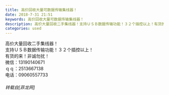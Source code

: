```yaml
---
title: 高价回收大量可数据传输集线器！
date: 2018-7-31 21:51
keywords: 高价回收大量可数据传输集线器！
description: 高价大量回收二手集线器！支持ＵＳＢ数据传输功能！３２个插控以上！有货的来！非诚勿扰！微信：13190140671ｑｑ：2513667138电话：09060557733
categories: used
---
```

<td class="t_f" id="postmessage_1577581">

高价大量回收二手集线器！<br/>
支持ＵＳＢ数据传输功能！３２个插控以上！<br/>
有货的来！非诚勿扰！<br/>
微信：13190140671<br/>
ｑｑ：2513667138<br/>
电话：09060557733</td>
###### 转载自[菲龙网]